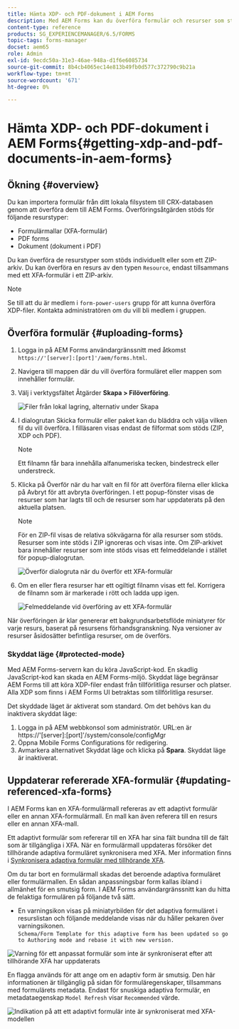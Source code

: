 ```yaml
---
title: Hämta XDP- och PDF-dokument i AEM Forms
description: Med AEM Forms kan du överföra formulär och resurser som stöds och använda dem med adaptiva formulär. Du kan också ladda upp formulär och relaterade resurser i grupp som en ZIP-adress.
content-type: reference
products: SG_EXPERIENCEMANAGER/6.5/FORMS
topic-tags: forms-manager
docset: aem65
role: Admin
exl-id: 9ecdc50a-31e3-46ae-948a-d1f6e6085734
source-git-commit: 8b4cb4065ec14e813b49fb0d577c372790c9b21a
workflow-type: tm+mt
source-wordcount: '671'
ht-degree: 0%

---
```


# Hämta XDP- och PDF-dokument i AEM Forms{#getting-xdp-and-pdf-documents-in-aem-forms}

## Ökning {#overview}

Du kan importera formulär från ditt lokala filsystem till CRX-databasen genom att överföra dem till AEM Forms. Överföringsåtgärden stöds för följande resurstyper:

* Formulärmallar (XFA-formulär)
* PDF forms
* Dokument (dokument i PDF)

Du kan överföra de resurstyper som stöds individuellt eller som ett ZIP-arkiv. Du kan överföra en resurs av den typen `Resource`, endast tillsammans med ett XFA-formulär i ett ZIP-arkiv.

>[!NOTE]
>
>Se till att du är medlem i `form-power-users` grupp för att kunna överföra XDP-filer. Kontakta administratören om du vill bli medlem i gruppen.

## Överföra formulär {#uploading-forms}

1. Logga in på AEM Forms användargränssnitt med åtkomst `https://'[server]:[port]'/aem/forms.html`.
1. Navigera till mappen där du vill överföra formuläret eller mappen som innehåller formulär.
1. Välj i verktygsfältet Åtgärder **Skapa > Filöverföring**.

   ![Filer från lokal lagring, alternativ under Skapa](assets/step.png)

1. I dialogrutan Skicka formulär eller paket kan du bläddra och välja vilken fil du vill överföra. I filläsaren visas endast de filformat som stöds (ZIP, XDP och PDF).

   >[!NOTE]
   >
   >Ett filnamn får bara innehålla alfanumeriska tecken, bindestreck eller understreck.

1. Klicka på Överför när du har valt en fil för att överföra filerna eller klicka på Avbryt för att avbryta överföringen. I ett popup-fönster visas de resurser som har lagts till och de resurser som har uppdaterats på den aktuella platsen.

   >[!NOTE]
   >
   >För en ZIP-fil visas de relativa sökvägarna för alla resurser som stöds. Resurser som inte stöds i ZIP ignoreras och visas inte. Om ZIP-arkivet bara innehåller resurser som inte stöds visas ett felmeddelande i stället för popup-dialogrutan.

   ![Överför dialogruta när du överför ett XFA-formulär](assets/upload-scr.png)

1. Om en eller flera resurser har ett ogiltigt filnamn visas ett fel. Korrigera de filnamn som är markerade i rött och ladda upp igen.

   ![Felmeddelande vid överföring av ett XFA-formulär](assets/upload-scr-err.png)

När överföringen är klar genererar ett bakgrundsarbetsflöde miniatyrer för varje resurs, baserat på resursens förhandsgranskning. Nya versioner av resurser åsidosätter befintliga resurser, om de överförs.

### Skyddat läge {#protected-mode}

Med AEM Forms-servern kan du köra JavaScript-kod. En skadlig JavaScript-kod kan skada en AEM Forms-miljö. Skyddat läge begränsar AEM Forms till att köra XDP-filer endast från tillförlitliga resurser och platser. Alla XDP som finns i AEM Forms UI betraktas som tillförlitliga resurser.

Det skyddade läget är aktiverat som standard. Om det behövs kan du inaktivera skyddat läge:

1. Logga in på AEM webbkonsol som administratör. URL:en är https://&#39;[server]:[port]&#39;/system/console/configMgr
1. Öppna Mobile Forms Configurations för redigering.
1. Avmarkera alternativet Skyddat läge och klicka på **Spara**. Skyddat läge är inaktiverat.

## Uppdaterar refererade XFA-formulär {#updating-referenced-xfa-forms}

I AEM Forms kan en XFA-formulärmall refereras av ett adaptivt formulär eller en annan XFA-formulärmall. En mall kan även referera till en resurs eller en annan XFA-mall.

Ett adaptivt formulär som refererar till en XFA har sina fält bundna till de fält som är tillgängliga i XFA. När en formulärmall uppdateras försöker det tillhörande adaptiva formuläret synkronisera med XFA. Mer information finns i [Synkronisera adaptiva formulär med tillhörande XFA](../../forms/using/synchronizing-adaptive-forms-xfa.md).

Om du tar bort en formulärmall skadas det beroende adaptiva formuläret eller formulärmallen. En sådan anpassningsbar form kallas ibland i allmänhet för en smutsig form. I AEM Forms användargränssnitt kan du hitta de felaktiga formulären på följande två sätt.

* En varningsikon visas på miniatyrbilden för det adaptiva formuläret i resurslistan och följande meddelande visas när du håller pekaren över varningsikonen.\
  `Schema/Form Template for this adaptive form has been updated so go to Authoring mode and rebase it with new version.`

![Varning för ett anpassat formulär som inte är synkroniserat efter att tillhörande XFA har uppdaterats](assets/dirtyaf.png)

En flagga används för att ange om en adaptiv form är smutsig. Den här informationen är tillgänglig på sidan för formuläregenskaper, tillsammans med formulärets metadata. Endast för snuskiga adaptiva formulär, en metadataegenskap `Model Refresh` visar `Recommended` värde.

![Indikation på att ett adaptivt formulär inte är synkroniserat med XFA-modellen](assets/model-refresh.png)

